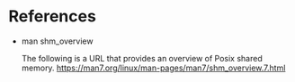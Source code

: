 # References
- man shm_overview

  The following is a URL that provides an overview of Posix shared memory.
  <https://man7.org/linux/man-pages/man7/shm_overview.7.html>
